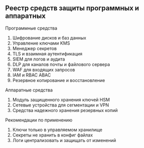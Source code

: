 ## Реестр средств защиты программных и аппаратных

Программные средства
1. Шифрование дисков и баз данных
2. Управление ключами KMS
3. Менеджер секретов
4. TLS и взаимная аутентификация
5. SIEM для логов и аудита
6. DLP для каналов почты и файлового сервера
7. WAF для входящих запросов
8. IAM и RBAC ABAC
9. Резервное копирование и восстановление

Аппаратные средства
1. Модуль защищенного хранения ключей HSM
2. Сетевые устройства для сегментации и VPN
3. Средства надежного хранения резервных копий

Рекомендации по применению
1. Ключи только в управляемом хранилище
2. Секреты не хранить в конфиг файлах
3. Логи централизовать и защищать от изменений


